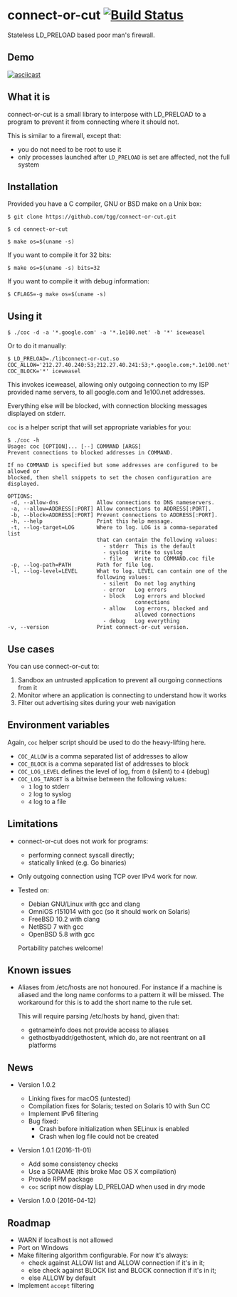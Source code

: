 # connect-or-cut [![Build Status](https://travis-ci.org/tgg/connect-or-cut.svg)](https://travis-ci.org/tgg/connect-or-cut)

Stateless LD_PRELOAD based poor man's firewall.

## Demo

[![asciicast](https://asciinema.org/a/66ggwn843r9qudwi13nyn5ru0.png)](https://asciinema.org/a/66ggwn843r9qudwi13nyn5ru0?autoplay=1&speed=2)

## What it is

connect-or-cut is a small library to interpose with LD_PRELOAD to a
program to prevent it from connecting where it should not.

This is similar to a firewall, except that:

 * you do not need to be root to use it
 * only processes launched after `LD_PRELOAD` is set are affected, not
   the full system

## Installation

Provided you have a C compiler, GNU or BSD make on a Unix box:

    $ git clone https://github.com/tgg/connect-or-cut.git

    $ cd connect-or-cut

    $ make os=$(uname -s)

If you want to compile it for 32 bits:

    $ make os=$(uname -s) bits=32

If you want to compile it with debug information:

    $ CFLAGS=-g make os=$(uname -s)


## Using it

    $ ./coc -d -a '*.google.com' -a '*.1e100.net' -b '*' iceweasel

Or to do it manually:

    $ LD_PRELOAD=./libconnect-or-cut.so COC_ALLOW='212.27.40.240:53;212.27.40.241:53;*.google.com;*.1e100.net' COC_BLOCK='*' iceweasel

This invokes iceweasel, allowing only outgoing connection to my ISP
provided name servers, to all google.com and 1e100.net addresses.

Everything else will be blocked, with connection blocking messages
displayed on stderr.

`coc` is a helper script that will set appropriate variables for you:

    $ ./coc -h
    Usage: coc [OPTION]... [--] COMMAND [ARGS]
    Prevent connections to blocked addresses in COMMAND.
    
    If no COMMAND is specified but some addresses are configured to be allowed or
    blocked, then shell snippets to set the chosen configuration are displayed.
    
    OPTIONS:
     -d, --allow-dns           	Allow connections to DNS nameservers.
     -a, --allow=ADDRESS[:PORT]	Allow connections to ADDRESS[:PORT].
     -b, --block=ADDRESS[:PORT]	Prevent connections to ADDRESS[:PORT].
     -h, --help                	Print this help message.
     -t, --log-target=LOG      	Where to log. LOG is a comma-separated list
                               	that can contain the following values:
                               	  - stderr	This is the default
                               	  - syslog	Write to syslog
                               	  - file	Write to COMMAND.coc file
     -p, --log-path=PATH      	Path for file log.
     -l, --log-level=LEVEL     	What to log. LEVEL can contain one of the
                               	following values:
                               	  - silent	Do not log anything
                               	  - error	Log errors
                               	  - block	Log errors and blocked
                               	            connections
                               	  - allow	Log errors, blocked and
                               	            allowed connections
                               	  - debug	Log everything
    -v, --version             	Print connect-or-cut version.

## Use cases

You can use connect-or-cut to:

 1. Sandbox an untrusted application to prevent all ourgoing connections from it
 2. Monitor where an application is connecting to understand how it works
 3. Filter out advertising sites during your web navigation

## Environment variables

Again, `coc` helper script should be used to do the heavy-lifting here.

 * `COC_ALLOW` is a comma separated list of addresses to allow
 * `COC_BLOCK` is a comma separated list of addresses to block
 * `COC_LOG_LEVEL` defines the level of log, from `0` (silent) to `4` (debug)
 * `COC_LOG_TARGET` is a bitwise between the following values:
   * `1` log to stderr
   * `2` log to syslog
   * `4` log to a file

## Limitations

 * connect-or-cut does not work for programs:
   * performing connect syscall directly;
   * statically linked (e.g. Go binaries)
 * Only outgoing connection using TCP over IPv4 work for now.
 * Tested on:
   * Debian GNU/Linux with gcc and clang
   * OmniOS r151014 with gcc (so it should work on Solaris)
   * FreeBSD 10.2 with clang
   * NetBSD 7 with gcc
   * OpenBSD 5.8 with gcc

   Portability patches welcome!

## Known issues

 * Aliases from /etc/hosts are not honoured. For instance if a machine is
   aliased and the long name conforms to a pattern it will be missed.
   The workaround for this is to add the short name to the rule set.

   This will require parsing /etc/hosts by hand, given that:
   - getnameinfo does not provide access to aliases
   - gethostbyaddr/gethostent, which do, are not reentrant on all platforms

## News

 * Version 1.0.2
   * Linking fixes for macOS (untested)
   * Compilation fixes for Solaris; tested on Solaris 10 with Sun CC
   * Implement IPv6 filtering
   * Bug fixed:
     * Crash before initialization when SELinux is enabled
     * Crash when log file could not be created

 * Version 1.0.1 (2016-11-01)
   * Add some consistency checks
   * Use a SONAME (this broke Mac OS X compilation)
   * Provide RPM package
   * `coc` script now display LD_PRELOAD when used in dry mode

 * Version 1.0.0 (2016-04-12)

## Roadmap

 * WARN if localhost is not allowed
 * Port on Windows
 * Make filtering algorithm configurable. For now it's always:
   * check against ALLOW list and ALLOW connection if it's in it;
   * else check against BLOCK list and BLOCK connection if it's in it;
   * else ALLOW by default
 * Implement `accept` filtering
